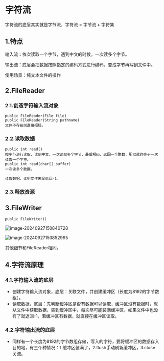 # 字符流

字符流的底层其实就是字节流，字符流 = 字节流 + 字符集



## 1.特点

输入流：依次读取一个字节，遇到中文的时候，一次读多个字节。

输出流：底层会把数据按照指定的编码方式进行编码，变成字节再写到文件中。

使用场景：纯文本文件的操作



## 2.FileReader

### 2.1.创造字符输入流对象

```
public FileReader(File file)
public FIleReader(String pathname)
文件不存在则直接报错。
```



### 2.2.读取数据

```
public int read()
按字节进行读取，读到中文，一次读取多个字节，最后解码，返回一个整数，所以就约等于一次读取一个字符。
public int read(char[] buffer)
一次读多个数据。

读取数据，读到文件末尾返回-1.
```



### 2.3.释放资源



## 3.FileWriter

```
public FileWriter()
```

![image-20240927150840728](C:\Users\周鹏\AppData\Roaming\Typora\typora-user-images\image-20240927150840728.png)

![image-20240927150852995](C:\Users\周鹏\AppData\Roaming\Typora\typora-user-images\image-20240927150852995.png)

其他细节和FileReader相同。



## 4.字符流原理

### 4.1.字符输入流的底层

- 创建字符输入流对象，底层：关联文件，并创建缓冲区（长度为8192的字节数组）。
- 读取数据，底层：先判断缓冲区是否有数据可以读取，缓冲区没有数据时，就从文件中获取数据，装到缓冲区中，每次尽可能装满缓冲区，如果文件中也没有了就返回-1，若缓冲区有数据，就直接在缓冲区读取。



### 4.2.字符输出流的底层

- 同样有一个长度为8192的字节数组存储，写入的字符，要将缓冲区的数据存入目的地，有三个种情况：1.缓冲区装满了，2.flush手动刷新缓冲区，3.close关流。
